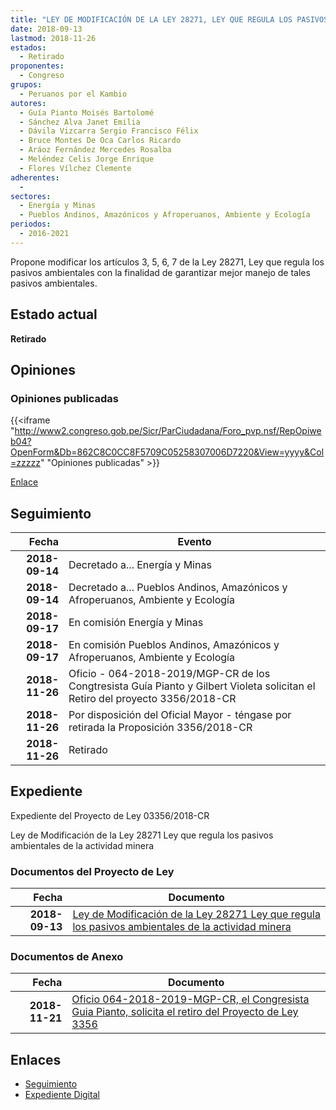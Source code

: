 ```yaml
---
title: "LEY DE MODIFICACIÓN DE LA LEY 28271, LEY QUE REGULA LOS PASIVOS AMBIENTALES DE LA ACTIVIDAD MINERA"
date: 2018-09-13
lastmod: 2018-11-26
estados: 
  - Retirado
proponentes: 
  - Congreso
grupos: 
  - Peruanos por el Kambio
autores: 
  - Guía Pianto Moisés Bartolomé
  - Sánchez Alva Janet Emilia
  - Dávila Vizcarra Sergio Francisco Félix
  - Bruce Montes De Oca Carlos Ricardo
  - Aráoz Fernández Mercedes Rosalba
  - Meléndez Celis Jorge Enrique
  - Flores Vílchez Clemente
adherentes: 
  - 
sectores: 
  - Energía y Minas
  - Pueblos Andinos, Amazónicos y Afroperuanos, Ambiente y Ecología
periodos: 
  - 2016-2021
---
```


Propone modificar los artículos 3, 5, 6, 7 de la Ley 28271, Ley que regula los pasivos ambientales con la finalidad de garantizar mejor manejo de tales pasivos ambientales.


## Estado actual

**Retirado**

## Opiniones

### Opiniones publicadas

{{<iframe "http://www2.congreso.gob.pe/Sicr/ParCiudadana/Foro_pvp.nsf/RepOpiweb04?OpenForm&Db=862C8C0CC8F5709C05258307006D7220&View=yyyy&Col=zzzzz" "Opiniones publicadas" >}}

[Enlace](http://www2.congreso.gob.pe/Sicr/ParCiudadana/Foro_pvp.nsf/RepOpiweb04?OpenForm&Db=862C8C0CC8F5709C05258307006D7220&View=yyyy&Col=zzzzz)

## Seguimiento

| Fecha | Evento |
|------:|--------|
| **2018-09-14** | Decretado a... Energía y Minas|
| **2018-09-14** | Decretado a... Pueblos Andinos, Amazónicos y Afroperuanos, Ambiente y Ecología|
| **2018-09-17** | En comisión Energía y Minas|
| **2018-09-17** | En comisión Pueblos Andinos, Amazónicos y Afroperuanos, Ambiente y Ecología|
| **2018-11-26** | Oficio - 064-2018-2019/MGP-CR de los Congtresista Guía Pianto y Gilbert Violeta solicitan el Retiro del proyecto 3356/2018-CR|
| **2018-11-26** | Por disposición del Oficial Mayor - téngase por retirada la Proposición 3356/2018-CR|
| **2018-11-26** | Retirado|


## Expediente

Expediente del Proyecto de Ley 03356/2018-CR

Ley de Modificación de la Ley 28271 Ley que regula los pasivos ambientales de la actividad minera


### Documentos del Proyecto de Ley

| Fecha | Documento |
|------:|--------|
| **2018-09-13** | [Ley de Modificación de la Ley 28271 Ley que regula los pasivos ambientales de la actividad minera](http://www.leyes.congreso.gob.pe/Documentos/2016_2021/Proyectos_de_Ley_y_de_Resoluciones_Legislativas/PL0335620180913..PDF) |

### Documentos de Anexo

| Fecha | Documento |
|------:|--------|
| **2018-11-21** | [Oficio 064-2018-2019-MGP-CR, el Congresista Guia Pianto, solicita el retiro del Proyecto de Ley 3356](http://www.leyes.congreso.gob.pe/Documentos/2016_2021/Retiro_de_Proyecto/OFICIO-064-2018-2019-MGP-CR.pdf) |

## Enlaces 

- [Seguimiento](http://www2.congreso.gob.pe/Sicr/TraDocEstProc/CLProLey2016.nsf/f7fff46988ca05b1052578e100829cc7/e02e7fdbed50584805258307006a176d?OpenDocument)
- [Expediente Digital](http://www2.congreso.gob.pe/Sicr/TraDocEstProc/CLProLey2016.nsf/f7fff46988ca05b1052578e100829cc7/e02e7fdbed50584805258307006a176d?OpenDocument&Click=05257FB7005EB655.eb71d0cf91d8294e05256cdf006b5706/$Body/0.1C6C)
